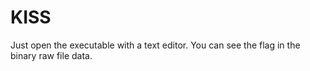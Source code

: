 # KISS

Just open the executable with a text editor. You can see the flag in the binary raw file data.
